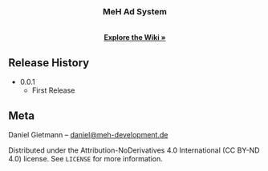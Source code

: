 <br />
<p align="center">
   <h3 align="center">MeH Ad System</h3>

  <p align="center">
    <br />
    <a href="https://github.com/MeH-Development/MeH-Ad-System/wiki"><strong>Explore the Wiki »</strong></a>
    <br />    
  </p>
</p>

## Release History

* 0.0.1
    * First Release
    
## Meta

Daniel Gietmann – daniel@meh-development.de

Distributed under the  Attribution-NoDerivatives 4.0 International (CC BY-ND 4.0) license. See ``LICENSE`` for more information.
